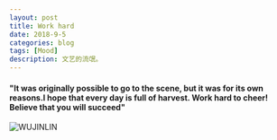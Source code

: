 ```yaml
---
layout: post
title: Work hard
date: 2018-9-5
categories: blog
tags: [Mood]
description: 文艺的流氓。
---
```

#### "It was originally possible to go to the scene, but it was for its own reasons.I hope that every day is full of harvest. Work hard to cheer! Believe that you will succeed"
![WUJINLIN](https://s1.ax1x.com/2018/09/14/iEZbOP.jpg)
